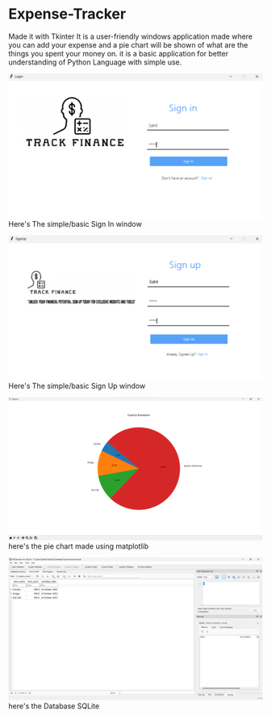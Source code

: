 # Expense-Tracker
Made it with Tkinter
It is a user-friendly windows application made
where you can add your expense and a pie chart will be shown of what are the things you spent your money on.
it is a basic application for better understanding of Python Language with simple use.

![preview img](/SIGNIN.png)
Here's The simple/basic Sign In window

![preview img](/SIGNUP.png)
Here's The simple/basic Sign Up window

![preview img](/PIECHART.png)
here's the pie chart made using matplotlib

![preview img](/SQLite.png)
here's the Database SQLite
